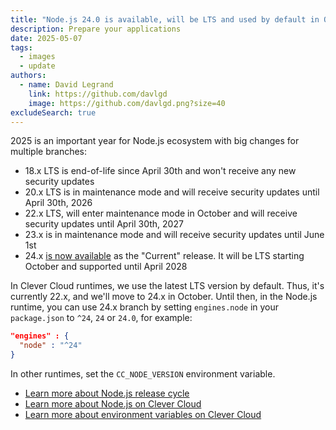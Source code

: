 ```yaml
---
title: "Node.js 24.0 is available, will be LTS and used by default in October"
description: Prepare your applications
date: 2025-05-07
tags:
  - images
  - update
authors:
  - name: David Legrand
    link: https://github.com/davlgd
    image: https://github.com/davlgd.png?size=40
excludeSearch: true
---
```


2025 is an important year for Node.js ecosystem with big changes for multiple branches:
- 18.x LTS is end-of-life since April 30th and won't receive any new security updates
- 20.x LTS is in maintenance mode and will receive security updates until April 30th, 2026
- 22.x LTS, will enter maintenance mode in October and will receive security updates until April 30th, 2027
- 23.x is in maintenance mode and will receive security updates until June 1st
- 24.x [is now available](https://nodejs.org/en/blog/release/v24.0.0) as the "Current" release. It will be LTS starting October and supported until April 2028

In Clever Cloud runtimes, we use the latest LTS version by default. Thus, it's currently 22.x, and we'll move to 24.x in October. Until then, in the Node.js runtime, you can use 24.x branch by setting `engines.node` in your `package.json` to `^24`, `24` or `24.0`, for example:

```json
"engines" : {
  "node" : "^24"
}
```

In other runtimes, set the `CC_NODE_VERSION` environment variable.

* [Learn more about Node.js release cycle](https://nodejs.org/en/about/releases/)
* [Learn more about Node.js on Clever Cloud](/developers/doc/applications/javascript/nodejs/)
* [Learn more about environment variables on Clever Cloud](/developers/doc/reference/reference-environment-variables/)

